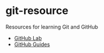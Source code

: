 # git-resource
Resources for learning Git and GitHub

- [GitHub Lab](https://lab.github.com/courses)
- [GitHub Guides](https://www.youtube.com/user/GitHubGuides)

